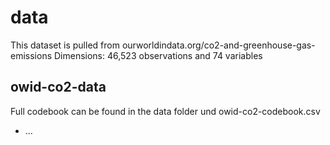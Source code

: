 # data

This dataset is pulled from ourworldindata.org/co2-and-greenhouse-gas-emissions
Dimensions: 46,523 observations and 74 variables

## owid-co2-data

Full codebook can be found in the data folder und owid-co2-codebook.csv
- ...
